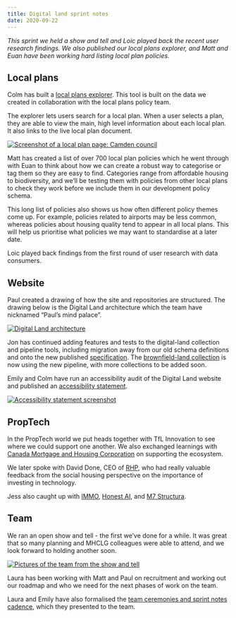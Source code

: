 ```yaml
---
title: Digital land sprint notes
date: 2020-09-22
---
```


_This sprint we held a show and tell and Loic played back the recent user research findings. We also published our local plans explorer, and Matt and Euan have been working hard listing local plan policies._

## Local plans

Colm has built a [local plans explorer](https://digital-land.github.io/local-plan/). This tool is built on the data we created in collaboration with the local plans policy team.

The explorer lets users search for a local plan. When a user selects a plan, they are able to view the main, high level information about each local plan. It also links to the live local plan document.

<a data-flickr-embed="true" href="https://www.flickr.com/photos/182343195@N08/50374415128/in/dateposted-public/" title="Screenshot of a local plan page: Camden council"><img src="https://live.staticflickr.com/65535/50374415128_f72283fe80_c.jpg" alt="Screenshot of a local plan page: Camden council"></a>

Matt has created a list of over 700 local plan policies which he went through with Euan to think about how we can create a robust way to categorise or tag them so they are easy to find. Categories range from affordable housing to biodiversity, and we’ll be testing them with policies from other local plans to check they work before we include them in our development policy schema.

This long list of policies also shows us how often different policy themes come up.  For example, policies related to airports may be less common, whereas policies about housing quality tend to appear in all local plans. This will help us prioritise what policies we may want to standardise at a later date. 

Loic played back findings from the first round of user research with data consumers.

## Website

Paul created a drawing of how the site and repositories are structured. The drawing below is the Digital Land architecture which the team have nicknamed “Paul’s mind palace”. 

<a data-flickr-embed="true" href="https://www.flickr.com/photos/psd/50374806113" title="Digital Land architecture"><img src="https://live.staticflickr.com/65535/50374806113_8b4b7f4df5_c.jpg" alt="Digital Land architecture"></a>

Jon has continued adding features and tests to the digital-land collection and pipeline tools, including migration away from our old schema definitions and onto the new published [specification](https://digital-land.github.io/specification/schema/). The [brownfield-land collection](https://digital-land.github.io/dataset/brownfield-land/) is now using the new pipeline, with more collections to be added soon.

Emily and Colm have run an accessibility audit of the Digital Land website and published an [accessibility statement](https://digital-land.github.io/accessibility-statement/). 

<a data-flickr-embed="true" href="https://www.flickr.com/photos/182343195@N08/50374428393/in/dateposted-public/" title="Accessibility statement screenshot"><img src="https://live.staticflickr.com/65535/50374428393_b990b5e832_c.jpg" alt="Accessibility statement screenshot"></a>

## PropTech

In the PropTech world we put heads together with TfL Innovation to see where we could support one another. We also exchanged learnings with [Canada Mortgage and Housing Corporation](https://www.cmhc-schl.gc.ca/) on supporting the ecosystem. 

We later spoke with David Done, CEO of [RHP](https://www.rhp.org.uk/rhpui/), who had really valuable feedback from the social housing perspective on the importance of investing in technology. 

Jess also caught up with [IMMO](https://www.immo.co.uk/), [Honest AI](https://www.thehonestai.com/), and [M7 Structura](https://m7structura.com/).

## Team

We ran an open show and tell - the first we’ve done for a while. It was great that so many planning and MHCLG colleagues were able to attend, and we look forward to holding another soon.

<a data-flickr-embed="true" href="https://www.flickr.com/photos/182343195@N08/50374422118/in/dateposted-public/" title="Pictures of the team from the show and tell"><img src="https://live.staticflickr.com/65535/50374422118_db06ab422e_c.jpg" alt="Pictures of the team from the show and tell"></a>

Laura has been working with Matt and Paul on recruitment and working out our roadmap and who we need for the next phases of work on the team. 

Laura and Emily have also formalised the [team ceremonies and sprint notes cadence](https://docs.google.com/document/d/1-tqa-n_6RolPrhdVr8DYnZrFN2c6i5cO6kuLXQyGpl4/edit), which they presented to the team. 
